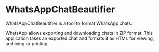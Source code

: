 # WhatsAppChatBeautifier

WhatsAppChatBeautifier is a tool to format WhatsApp chats.

WhatsApp allows exporting and downloading chats in ZIP format. This application
takes an exported chat and formats it as HTML for viewing, archiving or printing.
